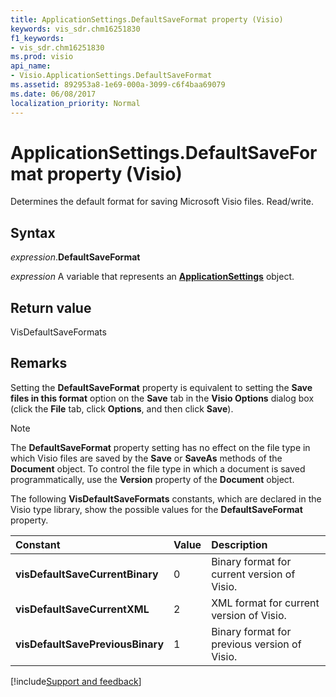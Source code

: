 ```yaml
---
title: ApplicationSettings.DefaultSaveFormat property (Visio)
keywords: vis_sdr.chm16251830
f1_keywords:
- vis_sdr.chm16251830
ms.prod: visio
api_name:
- Visio.ApplicationSettings.DefaultSaveFormat
ms.assetid: 892953a8-1e69-000a-3099-c6f4baa69079
ms.date: 06/08/2017
localization_priority: Normal
---
```



# ApplicationSettings.DefaultSaveFormat property (Visio)

Determines the default format for saving Microsoft Visio files. Read/write.


## Syntax

_expression_.**DefaultSaveFormat**

_expression_ A variable that represents an **[ApplicationSettings](Visio.ApplicationSettings.md)** object.


## Return value

VisDefaultSaveFormats


## Remarks

Setting the **DefaultSaveFormat** property is equivalent to setting the **Save files in this format** option on the **Save** tab in the **Visio Options** dialog box (click the **File** tab, click **Options**, and then click **Save**).


> [!NOTE] 
> The **DefaultSaveFormat** property setting has no effect on the file type in which Visio files are saved by the **Save** or **SaveAs** methods of the **Document** object. To control the file type in which a document is saved programmatically, use the **Version** property of the **Document** object.

The following **VisDefaultSaveFormats** constants, which are declared in the Visio type library, show the possible values for the **DefaultSaveFormat** property.



|Constant|Value|Description|
|:-----|:-----|:-----|
| **visDefaultSaveCurrentBinary**|0|Binary format for current version of Visio.|
| **visDefaultSaveCurrentXML**|2|XML format for current version of Visio.|
| **visDefaultSavePreviousBinary**|1|Binary format for previous version of Visio.|

[!include[Support and feedback](~/includes/feedback-boilerplate.md)]